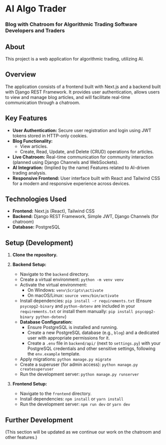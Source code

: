 # AI Algo Trader
### Blog with Chatroom for Algorithmic Trading Software Developers and Traders

## About

This project is a web application for algorithmic trading, utilizing AI.

## Overview

The application consists of a frontend built with Next.js and a backend built with Django REST Framework. It provides user authentication, allows users to view and manage blog articles, and will facilitate real-time communication through a chatroom.

## Key Features

* **User Authentication:** Secure user registration and login using JWT tokens stored in HTTP-only cookies.
* **Blog Functionality:**
    * View articles.
    * Create, Read, Update, and Delete (CRUD) operations for articles.
* **Live Chatroom:** Real-time communication for community interaction (planned using Django Channels and WebSockets).
* **AI Integration:** (Implied by the name) Features related to AI-driven trading analysis.
* **Responsive Frontend:** User interface built with React and Tailwind CSS for a modern and responsive experience across devices.

## Technologies Used

* **Frontend:** Next.js (React), Tailwind CSS
* **Backend:** Django REST Framework, Simple JWT, Django Channels (for chatroom)
* **Database:** PostgreSQL

## Setup (Development)

1.  **Clone the repository.**

2.  **Backend Setup:**
    * Navigate to the `backend` directory.
    * Create a virtual environment: `python -m venv venv`
    * Activate the virtual environment:
        * On Windows: `venv\Scripts\activate`
        * On macOS/Linux: `source venv/bin/activate`
    * Install dependencies: `pip install -r requirements.txt` (Ensure `psycopg2-binary` and `python-dotenv` are included in your `requirements.txt` or install them manually: `pip install psycopg2-binary python-dotenv`)
    * **Database Configuration:**
        * Ensure PostgreSQL is installed and running.
        * Create a new PostgreSQL database (e.g., `blog`) and a dedicated user with appropriate permissions for it.
        * Create a `.env` file in `backend/api/` (next to `settings.py`) with your PostgreSQL credentials and other sensitive settings, following the `env.example` template.
    * Apply migrations: `python manage.py migrate`
    * Create a superuser (for admin access): `python manage.py createsuperuser`
    * Run the development server: `python manage.py runserver`

3.  **Frontend Setup:**
    * Navigate to the `frontend` directory.
    * Install dependencies: `npm install` or `yarn install`
    * Run the development server: `npm run dev` or `yarn dev`

## Further Development

(This section will be updated as we continue our work on the chatroom and other features.)